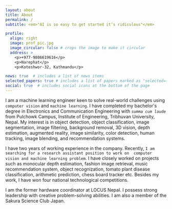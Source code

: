 ```yaml
---
layout: about
title: About
permalink: /
subtitle: <em>"AI is so easy to get started it’s ridiculous"</em>

profile:
  align: right
  image: prof_pic.jpg
  image_circular: false # crops the image to make it circular
  address: >
    <p>+977-9806619616</p>
    <p>Narephat</p>
    <p>Koteshwor-32, Kathmandu</p>

news: true  # includes a list of news items
selected_papers: true # includes a list of papers marked as "selected={true}"
social: true  # includes social icons at the bottom of the page
---
```


I am a machine learning engineer keen to solve real-world challenges using `computer vision` and `machine learning`. I have completed my bachelor's degree in Electronics and Communication Engineering with <i>`summa cum laude`</i> from Pulchowk Campus, Institute of Engineering, Tribhuvan University, Nepal. My interest is in object detection, object classification, image segmentation, image filtering, background removal, 3D vision, depth estimation, augmented reality, image similarity, color detection, human tracking, image blending, and recommendation systems.

I have two years of working experience in the company. Recently, `I am searching for a research assistant position to work on  computer vision and machine learning problem`. I have closely worked on projects such as monocular depth estimation, fashion image retrieval, music recommendation system, object recognization, tomato plant disease classification, arithmetic prediction, chess board tracker etc. Besides my work, I have won four national technological competitions.

I am the former hardware coordinator at LOCUS Nepal. I possess strong leadership with creative problem-solving abilities. I am also a member of the Sakura Science Club Japan.

